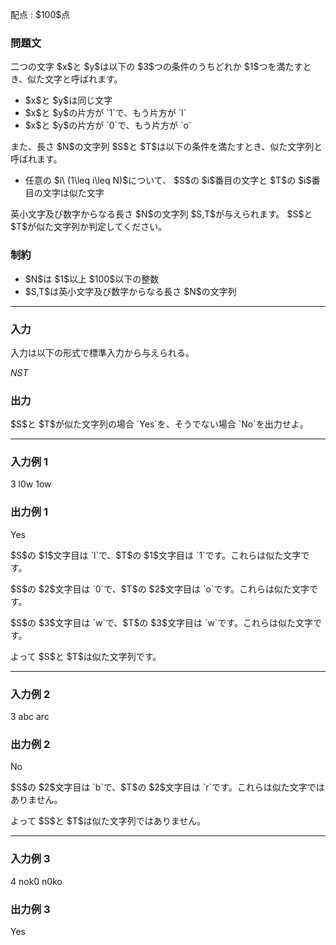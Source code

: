
<div>

<span>

<span>

<p>
配点 : $100$点
</p>

<div>

<section>

### **問題文**

<p>
二つの文字 $x$と $y$は以下の $3$つの条件のうちどれか $1$つを満たすとき、似た文字と呼ばれます。
</p>

<ul>

<li>
$x$と $y$は同じ文字
</li>

<li>
$x$と $y$の片方が `1`で、もう片方が `l`
</li>

<li>
$x$と $y$の片方が `0`で、もう片方が `o`
</li>

</ul>

<p>
また、長さ $N$の文字列 $S$と $T$は以下の条件を満たすとき、似た文字列と呼ばれます。
</p>

<ul>

<li>
任意の $i\ (1\leq i\leq N)$について、 $S$の $i$番目の文字と $T$の $i$番目の文字は似た文字
</li>

</ul>

<p>
英小文字及び数字からなる長さ $N$の文字列 $S,T$が与えられます。 $S$と $T$が似た文字列か判定してください。
</p>

</section>

</div>

<div>

<section>

### **制約**

<ul>

<li>
$N$は $1$以上 $100$以下の整数
</li>

<li>
$S,T$は英小文字及び数字からなる長さ $N$の文字列
</li>

</ul>

</section>

</div>

---

<div>

<div>

<section>

### **入力**

<p>
入力は以下の形式で標準入力から与えられる。
</p>

<div>

$N$$S$$T$
</div>

</section>

</div>

<div>

<section>

### **出力**

<p>
$S$と $T$が似た文字列の場合 `Yes`を、そうでない場合 `No`を出力せよ。
</p>

</section>

</div>

</div>

---

<div>

<section>

### **入力例 1**

<div>

3
l0w
1ow

</div>

</section>

</div>

<div>

<section>

### **出力例 1**

<div>

Yes

</div>

<p>
$S$の $1$文字目は `l`で、$T$の $1$文字目は `1`です。これらは似た文字です。
</p>

<p>
$S$の $2$文字目は `0`で、$T$の $2$文字目は `o`です。これらは似た文字です。
</p>

<p>
$S$の $3$文字目は `w`で、$T$の $3$文字目は `w`です。これらは似た文字です。
</p>

<p>
よって $S$と $T$は似た文字列です。
</p>

</section>

</div>

---

<div>

<section>

### **入力例 2**

<div>

3
abc
arc

</div>

</section>

</div>

<div>

<section>

### **出力例 2**

<div>

No

</div>

<p>
$S$の $2$文字目は `b`で、$T$の $2$文字目は `r`です。これらは似た文字ではありません。
</p>

<p>
よって $S$と $T$は似た文字列ではありません。
</p>

</section>

</div>

---

<div>

<section>

### **入力例 3**

<div>

4
nok0
n0ko

</div>

</section>

</div>

<div>

<section>

### **出力例 3**

<div>

Yes

</div>

</section>

</div>

</span>

</span>

</div>

